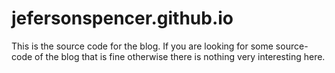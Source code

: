 jefersonspencer.github.io
=========================

This is the source code for the blog. If you are looking for some source-code of the blog that is fine otherwise there is nothing very interesting here.
